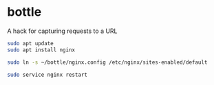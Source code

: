 # bottle
A hack for capturing requests to a URL


```bash
sudo apt update
sudo apt install nginx

sudo ln -s ~/bottle/nginx.config /etc/nginx/sites-enabled/default

sudo service nginx restart

```
